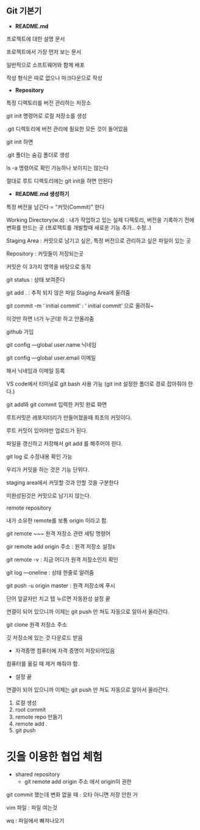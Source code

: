 ## Git 기본기

- **README.md**

프로젝트에 대한 설명 문서

프로젝트에서 가장 먼저 보는 문서

일반적으로 소프트웨어와 함께 배포

작성 형식은 따로 없으나 마크다운으로 작성

- **Repository**

특정 디렉토리를 버전 관리하는 저장소

git init 명령어로 로컬 저장소를 생성

.git 디렉토리에 버전 관리에 필요한 모든 것이 들어있음

 
 
git init 하면

.git 폴더는 숨김 폴더로 생성

ls -a 명령어로 확인 가능하나 보이지는 않는다

절대로 루트 디렉토리에는 git init을 하면 안된다

- **README.md 생성하기**

특정 버전을 남긴다 = “커밋(Commit)” 한다

Working Directory(w.d) :  내가 작업하고 있는 실제 디렉토리, 버전을 기록하기 전에 변화를 만드는 곳 (프로젝트를 개발할때 새로운 기능 추가.. 수정..)

Staging Area : 커밋으로 남기고 싶은, 특정 버전으로 관리하고 싶은 파일이 있는 곳

Repository : 커밋들이 저장되는곳

커밋은 이 3가지 영역을 바탕으로 동작


git status : 상태 보여준다

git add . : 추적 되지 않은 파일 Staging Area에 올려줌



git commit -m ‘ initial commit’ : ‘ initial commit’ 으로 올려줘~

이것만 하면 너가 누군데! 하고 안올랴줌

github 가입

git config —global user.name 닉네임

git config —global user.email 이메일

해서 닉네임과 이메일 등록

VS code에서 터미널로 git bash 사용 가능 (git init 설정한 폴더로 경로 잡아줘야 한다.)



git add와 git commit 입력한 커밋 완료 화면

루트커밋은 레포지터리가 만들어졌을때 최초의 커밋이다.

루트 커밋이 있어야만 업로드가 된다. 

파일을 갱신하고 저장해서 git add 를 해주어야 한다. 

git log 로 수정내용 확인 가능

우리가 커밋을 하는 것은 기능 단위다.



staging area에서 커밋할 것과 안할 것을 구분한다

미완성된것은 커밋으로 남기지 않는다.

remote repository

내가 소유한 remote를 보통 origin 이라고 함.

git remote ~~~ 원격 저장소 관련 세팅 명령어

gir remote add origin 주소 : 원격 저장소 설정s

git remote -v : 지금 어디가 원격 저장소인지 확인

git log —oneline : 상태 한줄로 알려줌

git push -u origin master : 원격 저장소에 푸시

단어 앞글자만 치고 탭 누르면 자동완성
설정 끝

연결이 되어 있으니까 이제는 git push 만 쳐도 자동으로 알아서 올라간다.

git clone 원격 저장소 주소

깃 저장소에 있는 것 다운로드 받음

* 자격증명
컴퓨터에 자격 증명이 저장되어있음

컴퓨터를 옮길 때 제거 해줘야 함.

- 설정 끝

연결이 되어 있으니까 이제는 git push 만 쳐도 자동으로 알아서 올라간다. 

1. 로컬 생성
2. root commit
3. remote repo 만들기
4. remote add .
5. git push


# 깃을 이용한 협업 체험

- shared repository
    - git remote add origin 주소 에서 origin이 권한
    

git commit 했는데 변화 없을 때 : 오타 아니면 저장 안한 거

vim 파일 : 파일 여는것

wq : 파일에서 빠져나오기